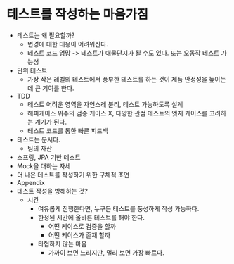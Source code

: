 # 테스트를 작성하는 마음가짐
- 테스트는 왜 필요할까?
  - 변경에 대한 대응이 어려워진다.
  - 테스트 코드 엉망 -> 테스트가 애물단지가 될 수도 있다. 또는 오동작 테스트 가능성
- 단위 테스트
  - 가장 작은 레벨의 테스트에서 풍부한 테스트를 하는 것이 제품 안정성을 높이는 데 큰 기여를 한다.
- TDD
  - 테스트 어려운 영역을 자연스레 분리, 테스트 가능하도록 설계
  - 해피케이스 위주의 검증 케이스 X, 다양한 관점 테스트의 엣지 케이스를 고려하는 계기가 된다.
  - 테스트 코드를 통한 빠른 피드백
- 테스트는 문서다.
  - 팀의 자산
- 스프링, JPA 기반 테스트
- Mock을 대하는 자세
- 더 나은 테스트를 작성하기 위한 구체적 조언
- Appendix
- 테스트 작성을 방해하는 것?
  - 시간
    - 여유롭게 진행한다면, 누구든 테스트를 풍성하게 작성 가능하다.
    - 한정된 시간에 올바른 테스트를 해야 한다.
      - 어떤 케이스로 검증을 할까
      - 어떤 케이스가 존재 할까
    - 타협하지 않는 마음
      - 가까이 보면 느리지만, 멀리 보면 가장 빠르다.